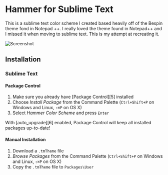 # Hammer for Sublime Text

This is a sublime text color scheme I created based heavily off of the Bespin theme fond in Notepad ++. I really loved the theme found in Notepad++ and I missed it when moving to sublime text. This is my attempt at recreating it.

![Screenshot](https://raw.github.com/jared-christensen/sublime-color-schemes/master/capture.png)

## Installation

### Sublime Text

#### Package Control

1. Make sure you already have [Package Control][5] installed
2. Choose *Install Package* from the Command Palette (`Ctrl+Shift+P` on Windows and Linux, `⇧⌘P` on OS X)
3. Select *Hammer Color Scheme* and press `Enter`

With [auto_upgrade][6] enabled, Package Control will keep all installed packages up-to-date!

#### Manual Installation

1. Download a `.tmTheme` file
2. *Browse Packages* from the Command Palette (`Ctrl+Shift+P` on Windows and Linux, `⇧⌘P` on OS X)
3. Copy the `.tmTheme` file to `Packages\User`